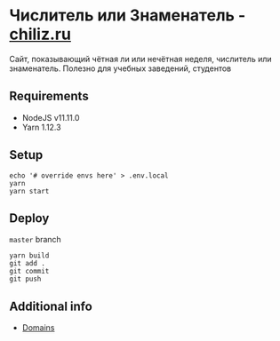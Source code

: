 # Числитель или Знаменатель - [chiliz.ru](https://chiliz.ru/)
Сайт, показывающий чётная ли или нечётная неделя, числитель или знаменатель. Полезно для учебных заведений, студентов

## Requirements

* NodeJS v11.11.0
* Yarn 1.12.3

## Setup

```
echo '# override envs here' > .env.local
yarn
yarn start
```

## Deploy

`master` branch

```
yarn build
git add .
git commit
git push
```

## Additional info

* [Domains](wiki/domains.md)
